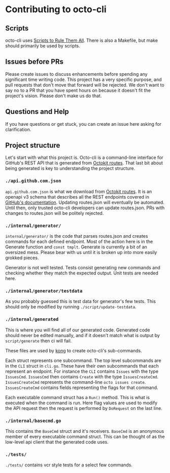 # Contributing to octo-cli

## Scripts

octo-cli uses [Scripts to Rule Them All](https://githubengineering.com/scripts-to-rule-them-all/). There is also a
 Makefile, but make should primarily be used by scripts.

## Issues before PRs

Please create issues to discuss enhancements before spending any significant
time writing code. This project has a very specific purpose, and pull
requests that don't move that forward will be rejected. We don't want to
say no to a PR that you have spent hours on because it doesn't fit the project's
vision. Please don't make us do that.

## Questions and Help

If you have questions or get stuck, you can create an issue here asking
for clarification.

## Project structure

Let's start with what this project is. Octo-cli is a command-line interface
for GitHub's REST API that is generated from [Octokit routes](https://octokit.github.io/routes/).
That last bit about being generated is key to understanding the project
structure.

### `./api.github.com.json`
`api.github.com.json` is what we download from [Octokit routes](https://octokit.github.io/routes/).
It is an openapi v3 schema that describes all the REST endpoints covered in 
[GitHub's documentation](https://developer.github.com/v3/).
Updating routes.json will eventually be automated. Until then, only trusted
octo-cli developers can update routes.json. PRs with changes to routes.json
will be politely rejected.

### `./internal/generator/`
`internal/generator/` is the code that parses routes.json and creates commands
for each defined endpoint. Most of the action here is in the Generate
function and `const tmplt`. Generate is currently a bit of an oversized
mess. Please bear with us until it is broken up into more easily grokked
pieces.

Generator is not well tested. Tests consist generating new commands and
checking whether they match the expected output. Unit tests are needed here.

### `./internal/generator/testdata`
As you probably guessed this is test data for generator's few tests. This
should only be modified by running `./script/update-testdata`.

### `./internal/generated`

This is where you will find all of our generated code. Generated code
should never be edited manually, and if it doesn't match what is output
by `script/generate` then ci will fail.

These files are used by [kong](https://github.com/alecthomas/kong) to
create octo-cli's sub-commands.

Each struct represents one subcommand.
The top level subcommands are in the `CLI` struct in `cli.go`. These have
their own subcommands that each represent an endpoint. For instance the
`CLI` contains `Issues` with the type `IssuesCmd`. `IssuesCmd` then contains
`Create` with the type `IssuesCreateCmd`.  `IssuesCreateCmd` represents
the command-line `octo issues create`. `IssuesCreateCmd` contains fields
representing the flags for that command.

Each executable command struct has a `Run()` method. This is what is
executed when the command is run. Here flag values are used to modify the
API request then the request is performed by `DoRequest` on the last line.

### `./internal/basecmd.go`

This contains the `BaseCmd` struct and it's receivers. `BaseCmd` is an
anonymous member of every executable command struct.  This can be thought
of as the low-level api client that the generated code uses.

### `./tests/`

`./tests/` contains vcr style tests for a select few commands.
